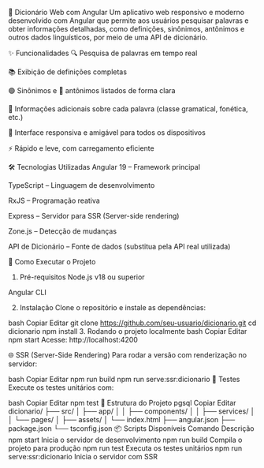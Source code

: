 📘 Dicionário Web com Angular
Um aplicativo web responsivo e moderno desenvolvido com Angular que permite aos usuários pesquisar palavras e obter informações detalhadas, como definições, sinônimos, antônimos e outros dados linguísticos, por meio de uma API de dicionário.

✨ Funcionalidades
🔍 Pesquisa de palavras em tempo real

📚 Exibição de definições completas

🟢 Sinônimos e 🔴 antônimos listados de forma clara

🧠 Informações adicionais sobre cada palavra (classe gramatical, fonética, etc.)

📱 Interface responsiva e amigável para todos os dispositivos

⚡ Rápido e leve, com carregamento eficiente

🛠️ Tecnologias Utilizadas
Angular 19 – Framework principal

TypeScript – Linguagem de desenvolvimento

RxJS – Programação reativa

Express – Servidor para SSR (Server-side rendering)

Zone.js – Detecção de mudanças

API de Dicionário – Fonte de dados (substitua pela API real utilizada)

🚀 Como Executar o Projeto
1. Pré-requisitos
Node.js v18 ou superior

Angular CLI

2. Instalação
Clone o repositório e instale as dependências:

bash
Copiar
Editar
git clone https://github.com/seu-usuario/dicionario.git
cd dicionario
npm install
3. Rodando o projeto localmente
bash
Copiar
Editar
npm start
Acesse: http://localhost:4200

🌐 SSR (Server-Side Rendering)
Para rodar a versão com renderização no servidor:

bash
Copiar
Editar
npm run build
npm run serve:ssr:dicionario
🧪 Testes
Execute os testes unitários com:

bash
Copiar
Editar
npm test
📁 Estrutura do Projeto
pgsql
Copiar
Editar
dicionario/
├── src/
│   ├── app/
│   │   ├── components/
│   │   ├── services/
│   │   └── pages/
│   ├── assets/
│   └── index.html
├── angular.json
├── package.json
└── tsconfig.json
📦 Scripts Disponíveis
Comando	Descrição
npm start	Inicia o servidor de desenvolvimento
npm run build	Compila o projeto para produção
npm run test	Executa os testes unitários
npm run serve:ssr:dicionario	Inicia o servidor com SSR